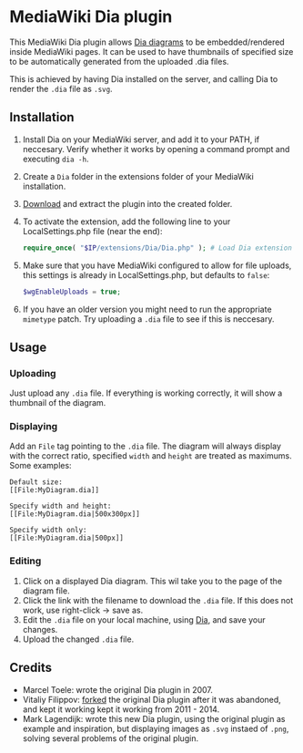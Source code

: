 # MediaWiki Dia plugin
This MediaWiki Dia plugin allows [Dia diagrams](http://dia-installer.de/) to be embedded/rendered inside MediaWiki pages. It can be used to have thumbnails of specified size to be automatically generated from the uploaded .dia files.

This is achieved by having Dia installed on the server, and calling Dia to render the `.dia` file as `.svg`.

## Installation
1. Install Dia on your MediaWiki server, and add it to your PATH, if neccesary. Verify whether it works by opening a command prompt and executing `dia -h`.
2. Create a `Dia` folder in the extensions folder of your MediaWiki installation.
3. [Download](https://github.com/marklagendijk/mediawiki-dia/archive/master.zip) and extract the plugin into the created folder.
4. To activate the extension, add the following line to your LocalSettings.php file (near the end):

   ``` php
   require_once( "$IP/extensions/Dia/Dia.php" ); # Load Dia extension
   ```
5. Make sure that you have MediaWiki configured to allow for file uploads, this settings is already in LocalSettings.php, but defaults to `false`:
 
   ``` php
   $wgEnableUploads = true;
   ```
6. If you have an older version you might need to run the appropriate `mimetype` patch. Try uploading a `.dia` file to see if this is neccesary.

## Usage
### Uploading
Just upload any `.dia` file. If everything is working correctly, it will show a thumbnail of the diagram.

### Displaying
Add an `File` tag pointing to the `.dia` file. The diagram will always display with the correct ratio, specified `width` and `height` are treated as maximums. Some examples:
```
Default size:
[[File:MyDiagram.dia]]

Specify width and height:
[[File:MyDiagram.dia|500x300px]]

Specify width only:
[[File:MyDiagram.dia|500px]]
```

### Editing
1. Click on a displayed Dia diagram. This wil take you to the page of the diagram file.
2. Click the link with the filename to download the `.dia` file. If this does not work, use right-click -> save as.
3. Edit the `.dia` file on your local machine, using [Dia](http://dia-installer.de), and save your changes.
4. Upload the changed `.dia` file.

## Credits
- Marcel Toele: wrote the original Dia plugin in 2007.
- Vitaliy Filippov: [forked](https://github.com/mediawiki4intranet/Dia) the original Dia plugin after it was abandoned, and kept it working kept it working from 2011 - 2014.
- Mark Lagendijk: wrote this new Dia plugin, using the original plugin as example and inspiration, but displaying images as `.svg` instaed of `.png`, solving several problems of the original plugin.

